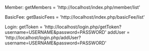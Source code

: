 Member:
getMembers = 'http://localhost/index.php/member/list'

BasicFee:
getBasicFees = 'http://localhost/index.php/basicFee/list'

Login:
getToken = 'http://localhost/login.php/getToken?username=USERNAME&password=PASSWORD'
addUser = 'http://localhost/login.php/addUser?username=USERNAME&password=PASSWORD'
